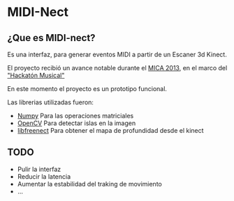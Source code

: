 # MIDI-Nect 

## ¿Que es MIDI-nect?

Es una interfaz, para generar eventos MIDI a partir de un Escaner 3d Kinect.

El proyecto recibió un avance notable durante el [MICA 2013](http://www.mica.gob.ar/), en el marco del ["Hackatón Musical"](http://hackatonmusical.com)

En este momento el proyecto es un prototipo funcional.

Las librerias utilizadas fueron:
 * [Numpy](http://www.numpy.org/) Para las operaciones matriciales
 * [OpenCV](http://opencv.org/) Para detectar islas en la imagen
 * [libfreenect](http://openkinect.org/wiki/Main_Page) Para obtener el mapa de profundidad desde el kinect

## TODO

  * Pulir la interfaz
  * Reducir la latencia
  * Aumentar la estabilidad del traking de movimiento
  * ...




